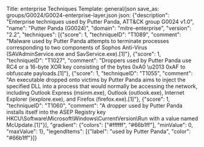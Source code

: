 Title: enterprise Techniques
Template: general/json
save_as: groups/G0024/G0024-enterprise-layer.json
json: {"description": "Enterprise techniques used by Putter Panda, ATT&CK group G0024 v1.0", "name": "Putter Panda (G0024)", "domain": "mitre-enterprise", "version": "2.2", "techniques": [{"score": 1, "techniqueID": "T1089", "comment": "Malware used by Putter Panda attempts to terminate processes corresponding to two components of Sophos Anti-Virus (SAVAdminService.exe and SavService.exe).[1]"}, {"score": 1, "techniqueID": "T1027", "comment": "Droppers used by Putter Panda use RC4 or a 16-byte XOR key consisting of the bytes 0xA0 \u2013 0xAF to obfuscate payloads.[1]"}, {"score": 1, "techniqueID": "T1055", "comment": "An executable dropped onto victims by Putter Panda aims to inject the specified DLL into a process that would normally be accessing the network, including Outlook Express (msinm.exe), Outlook (outlook.exe), Internet Explorer (iexplore.exe), and Firefox (firefox.exe).[1]"}, {"score": 1, "techniqueID": "T1060", "comment": "A dropper used by Putter Panda installs itself into the ASEP Registry key HKCU\\Software\\Microsoft\\Windows\\CurrentVersion\\Run with a value named McUpdate.[1]"}], "gradient": {"colors": ["#ffffff", "#66b1ff"], "minValue": 0, "maxValue": 1}, "legendItems": [{"label": "used by Putter Panda", "color": "#66b1ff"}]}